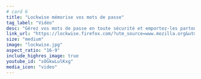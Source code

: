 ```yaml
---
# card 6
title: "Lockwise mémorise vos mots de passe"
tag_label: "Vidéo"
desc: "Gérez vos mots de passe en toute sécurité et emportez-les partout avec vous avec Firefox Lockwise"
link_url: "https://lockwise.firefox.com/?utm_source=www.mozilla.org&utm_medium=referral&utm_campaign=homepage&utm_content=card"
size: "medium"
image: "lockwise.jpg"
aspect_ratio: "16-9"
include_highres_image: true
youtube_id: "sOGkwLulKxg"
media_icon: "video"
---
```

